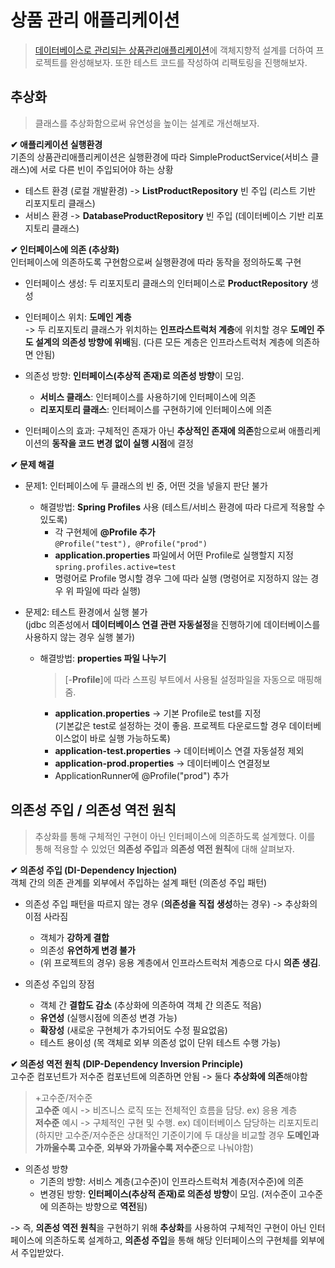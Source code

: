 # **상품 관리 애플리케이션**
> [데이터베이스로 관리되는 상품관리애플리케이션](https://github.com/dbalsk/TIL/blob/main/DataBase/%EC%83%81%ED%92%88%EA%B4%80%EB%A6%AC%EC%95%A0%ED%94%8C%EB%A6%AC%EC%BC%80%EC%9D%B4%EC%85%98_DB.md)에 객체지향적 설계를 더하여 프로젝트를 완성해보자. 또한 테스트 코드를 작성하여 리팩토링을 진행해보자. 
  
## 추상화
>클래스를 추상화함으로써 유연성을 높이는 설계로 개선해보자. 

**✔ 애플리케이션 실행환경**   
기존의 상품관리애플리케이션은 실행환경에 따라 SimpleProductService(서비스 클래스)에 서로 다른 빈이 주입되어야 하는 상황

- 테스트 환경 (로컬 개발환경) -> **ListProductRepository** 빈 주입 (리스트 기반 리포지토리 클래스)
- 서비스 환경 -> **DatabaseProductRepository** 빈 주입 (데이터베이스 기반 리포지토리 클래스)

**✔ 인터페이스에 의존 (추상화)**   
인터페이스에 의존하도록 구현함으로써 실행환경에 따라 동작을 정의하도록 구현 

- 인터페이스 생성: 두 리포지토리 클래스의 인터페이스로 **ProductRepository** 생성 

- 인터페이스 위치: **도메인 계층**  
-> 두 리포지토리 클래스가 위치하는 **인프라스트럭처 계층**에 위치할 경우 **도메인 주도 설계의 의존성 방향에 위배**됨. (다른 모든 계층은 인프라스트럭처 계층에 의존하면 안됨)

- 의존성 방향: **인터페이스(추상적 존재)로 의존성 방향**이 모임. 
    - **서비스 클래스**: 인터페이스를 사용하기에 인터페이스에 의존
    - **리포지토리 클래스**: 인터페이스를 구현하기에 인터페이스에 의존  

- 인터페이스의 효과: 구체적인 존재가 아닌 **추상적인 존재에 의존**함으로써 애플리케이션의 **동작을 코드 변경 없이 실행 시점**에 결정 

**✔ 문제 해결**
- 문제1: 인터페이스에 두 클래스의 빈 중, 어떤 것을 넣을지 판단 불가 
    - 해결방법: **Spring Profiles** 사용 (테스트/서비스 환경에 따라 다르게 적용할 수 있도록)
        - 각 구현체에 **@Profile 추가**    
        ```@Profile("test"), @Profile("prod")```   
        - **application.properties** 파일에서 어떤 Profile로 실행할지 지정    
        ```spring.profiles.active=test```  
        - 명령어로 Profile 명시할 경우 그에 따라 실행 (명령어로 지정하지 않는 경우 위 파일에 따라 실행)  

- 문제2: 테스트 환경에서 실행 불가   
  (jdbc 의존성에서 **데이터베이스 연결 관련 자동설정**을 진행하기에 데이터베이스를 사용하지 않는 경우 실행 불가)
    - 해결방법: **properties 파일 나누기**
      >[-**Profile**]에 따라 스프링 부트에서 사용될 설정파일을 자동으로 매핑해줌.
        - **application.properties** -> 기본 Profile로 test를 지정    
            (기본값은 test로 설정하는 것이 좋음. 프로젝트 다운로드할 경우 데이터베이스없이 바로 실행 가능하도록)
        - **application-test.properties** -> 데이터베이스 연결 자동설정 제외   
        - **application-prod.properties** -> 데이터베이스 연결정보
        - ApplicationRunner에 @Profile("prod") 추가

## 의존성 주입 / 의존성 역전 원칙 
> 추상화를 통해 구체적인 구현이 아닌 인터페이스에 의존하도록 설계했다.
이를 통해 적용할 수 있었던 **의존성 주입**과 **의존성 역전 원칙**에 대해 살펴보자.

**✔ 의존성 주입 (DI-Dependency Injection)**   
객체 간의 의존 관계를 외부에서 주입하는 설계 패턴 (의존성 주입 패턴)

- 의존성 주입 패턴을 따르지 않는 경우 (**의존성을 직접 생성**하는 경우) -> 추상화의 이점 사라짐      
  - 객체가 **강하게 결합**
  - 의존성 **유연하게 변경 불가** 
  - (위 프로젝트의 경우) 응용 계층에서 인프라스트럭처 계층으로 다시 **의존 생김**.   


- 의존성 주입의 장점   
  - 객체 간 **결합도 감소** (추상화에 의존하여 객체 간 의존도 적음)
  - **유연성** (실행시점에 의존성 변경 가능)
  - **확장성** (새로운 구현체가 추가되어도 수정 필요없음) 
  - 테스트 용이성 (목 객체로 외부 의존성 없이 단위 테스트 수행 가능)

**✔ 의존성 역전 원칙 (DIP-Dependency Inversion Principle)**  
고수준 컴포넌트가 저수준 컴포넌트에 의존하면 안됨 -> 둘다 **추상화에 의존**해야함

>+고수준/저수준  
**고수준** 예시 -> 비즈니스 로직 또는 전체적인 흐름을 담당.   ex) 응용 계층   
**저수준** 예시 -> 구체적인 구현 및 수행. ex) 데이터베이스 담당하는 리포지토리   
(하지만 고수준/저수준은 상대적인 기준이기에 두 대상을 비교할 경우 **도메인과 가까울수록 고수준**, **외부와 가까울수록 저수준**으로 나눠야함)

- 의존성 방향
  - 기존의 방향: 서비스 계층(고수준)이 인프라스트럭처 계층(저수준)에 의존 
  - 변경된 방향: **인터페이스(추상적 존재)로 의존성 방향**이 모임. (저수준이 고수준에 의존하는 방향으로 **역전**됨) 


-> 즉, **의존성 역전 원칙**을 구현하기 위해 **추상화**를 사용하여 구체적인 구현이 아닌 인터페이스에 의존하도록 설계하고, **의존성 주입**을 통해 해당 인터페이스의 구현체를 외부에서 주입받았다. 
          
